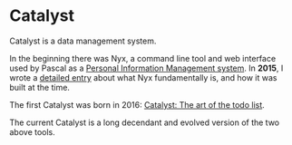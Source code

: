 # Catalyst

Catalyst is a data management system.

In the beginning there was Nyx, a command line tool and web interface used by Pascal as a [Personal Information Management system](https://en.wikipedia.org/wiki/Personal_information_management). In **2015**, I wrote a [detailed entry](http://blog.alseyn.net/index.php?uuid=40bd59d4-48de-454a-9a50-2c2a1c919e32) about what Nyx fundamentally is, and how it was built at the time.

The first Catalyst was born in 2016: [Catalyst: The art of the todo list](http://weblog.alseyn.net/index.php?uuid=16a853b0-18c1-46b7-a6bd-392b4df98e5e).

The current Catalyst is a long decendant and evolved version of the two above tools.
